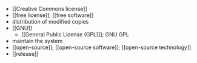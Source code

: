 - [[Creative Commons license]]
- [[free license]]; [[free software]]
- distribution of modified copies
- [[GNU]]
    - [[General Public License (GPL)]]; GNU GPL
- maintain the system
- [[open-source]]; [[open-source software]]; [[open-source technology]]
- [[release]]
